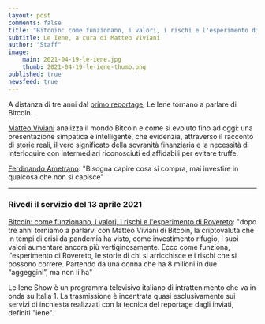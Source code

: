 ```yaml
---
layout: post
comments: false
title: "Bitcoin: come funzionano, i valori, i rischi e l'esperimento di Rovereto"
subtitle: Le Iene, a cura di Matteo Viviani
author: "Staff"
image:
    main: 2021-04-19-le-iene.jpg
    thumb: 2021-04-19-le-iene-thumb.png
published: true
newsfeed: true
---
```


A distanza di tre anni dal [primo reportage](https://www.iene.mediaset.it/video/viviani-cosa-sono-e-come-funzionano-i-bitcoin_65487.shtml), Le Iene tornano a parlare di Bitcoin.

[Matteo Viviani](https://www.iene.mediaset.it/iene/matteo-viviani.shtml) analizza il mondo Bitcoin e come si evoluto fino ad oggi: una presentazione simpatica e intelligente, che evidenzia, attraverso il racconto di storie reali, il vero significato della sovranità finanziaria e la necessità di interloquire con intermediari riconosciuti ed affidabili per evitare truffe.

[Ferdinando Ametrano](https://ametrano.net/): "Bisogna capire cosa si compra, mai investire in qualcosa che non si capisce"

---

### Rivedi il servizio del 13 aprile 2021

[Bitcoin: come funzionano, i valori, i rischi e l'esperimento di Rovereto](https://www.iene.mediaset.it/video/bitcoin-come-funzionano-i-valori-esperimento-di-rovereto_1031237.shtml): "dopo tre anni torniamo a parlarvi con Matteo Viviani di Bitcoin, la criptovaluta che in tempi di crisi da pandemia ha visto, come investimento rifugio, i suoi valori aumentare ancora più vertiginosamente. Ecco come funziona, l'esperimento di Rovereto, le storie di chi si arricchisce e i rischi che si possono correre. Partendo da una donna che ha 8 milioni in due “aggeggini”, ma non li ha"

Le Iene Show è un programma televisivo italiano di intrattenimento che va in onda su Italia 1.
La trasmissione è incentrata quasi esclusivamente sui servizi di inchiesta realizzati con la tecnica del reportage dagli inviati, definiti "iene".
